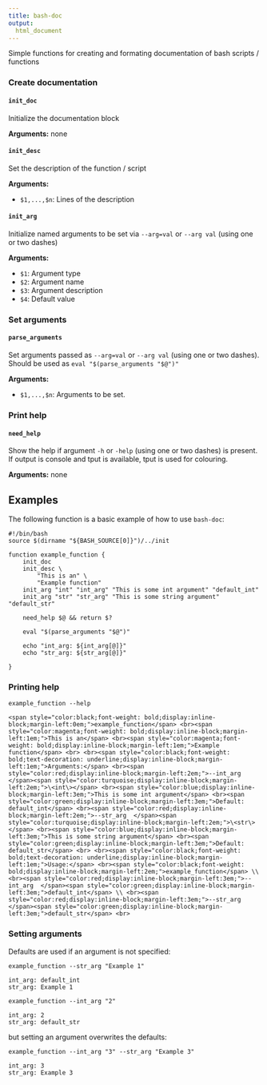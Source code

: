 ```yaml
---
title: bash-doc
output:
  html_document
---
```




Simple functions for creating and formating documentation of bash scripts / functions

### Create documentation

#### `init_doc`

Initialize the documentation block

**Arguments:**
none

#### `init_desc`

Set the description of the function / script

**Arguments:**

- `$1,...,$n`: Lines of the description

#### `init_arg`

Initialize named arguments to be set via `--arg=val` or `--arg val` (using one or two dashes)

**Arguments:**
- `$1`: Argument type  
- `$2`: Argument name
- `$3`: Argument description
- `$4`: Default value

### Set arguments

#### `parse_arguments`
Set arguments passed as `--arg=val` or `--arg val` (using one or two dashes).
Should be used as `eval "$(parse_arguments "$@")"`

**Arguments:**
- `$1,...,$n`: Arguments to be set.

    
### Print help

#### `need_help`

Show the help if argument `-h` or `-help` (using one or two dashes) is present. If output is console and tput is available, tput is used for colouring.

**Arguments:**
none

## Examples

The following function is a basic example of how to use `bash-doc`:




```{.bash}
#!/bin/bash
source $(dirname "${BASH_SOURCE[0]}")/../init

function example_function {
    init_doc
    init_desc \
        "This is an" \
        "Example function"
    init_arg "int" "int_arg" "This is some int argument" "default_int"
    init_arg "str" "str_arg" "This is some string argument" "default_str"

    need_help $@ && return $?

    eval "$(parse_arguments "$@")"

    echo "int_arg: ${int_arg[@]}"
    echo "str_arg: ${str_arg[@]}"

}
```

### Printing help


```{.bash}
example_function --help
```


```
<span style="color:black;font-weight: bold;display:inline-block;margin-left:0em;">example_function</span> <br><span style="color:magenta;font-weight: bold;display:inline-block;margin-left:1em;">This is an</span> <br><span style="color:magenta;font-weight: bold;display:inline-block;margin-left:1em;">Example function</span> <br> <br><span style="color:black;font-weight: bold;text-decoration: underline;display:inline-block;margin-left:1em;">Arguments:</span> <br><span style="color:red;display:inline-block;margin-left:2em;">--int_arg  </span><span style="color:turquoise;display:inline-block;margin-left:2em;">\<int\></span> <br><span style="color:blue;display:inline-block;margin-left:3em;">This is some int argument</span> <br><span style="color:green;display:inline-block;margin-left:3em;">Default: default_int</span> <br><span style="color:red;display:inline-block;margin-left:2em;">--str_arg  </span><span style="color:turquoise;display:inline-block;margin-left:2em;">\<str\></span> <br><span style="color:blue;display:inline-block;margin-left:3em;">This is some string argument</span> <br><span style="color:green;display:inline-block;margin-left:3em;">Default: default_str</span> <br> <br><span style="color:black;font-weight: bold;text-decoration: underline;display:inline-block;margin-left:1em;">Usage:</span> <br><span style="color:black;font-weight: bold;display:inline-block;margin-left:2em;">example_function</span> \\ <br><span style="color:red;display:inline-block;margin-left:3em;">--int_arg  </span><span style="color:green;display:inline-block;margin-left:3em;">default_int</span> \\ <br><span style="color:red;display:inline-block;margin-left:3em;">--str_arg  </span><span style="color:green;display:inline-block;margin-left:3em;">default_str</span> <br>
```

### Setting arguments

Defaults are used if an argument is not specified:


```{.bash}
example_function --str_arg "Example 1"
```


```
int_arg: default_int
str_arg: Example 1
```


```{.bash}
example_function --int_arg "2"
```


```
int_arg: 2
str_arg: default_str
```

but setting an argument overwrites the defaults:


```{.bash}
example_function --int_arg "3" --str_arg "Example 3"
```


```
int_arg: 3
str_arg: Example 3
```



